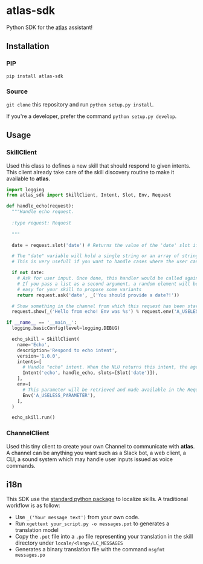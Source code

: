 atlas-sdk
===

Python SDK for the [atlas](https://github.com/atlassistant/atlas) assistant!

## Installation

### PIP

`pip install atlas-sdk`

### Source

`git clone` this repository and run `python setup.py install`. 

If you're a developer, prefer the command `python setup.py develop`.

## Usage

### SkillClient

Used this class to defines a new skill that should respond to given intents. This client already take care of the skill discovery routine to make it available to **atlas**.

```python
import logging
from atlas_sdk import SkillClient, Intent, Slot, Env, Request

def handle_echo(request):
  """Handle echo request.
  
  :type request: Request
  
  """

  date = request.slot('date') # Returns the value of the 'date' slot if set

  # The "date" variable will hold a single string or an array of strings if multiple values are found for the same slot.
  # This is very usefull if you want to handle cases where the user can enter many values such as "rooms" when turning lights on.

  if not date:
    # Ask for user input. Once done, this handler would be called again
    # If you pass a list as a second argument, a random element will be choose as the text, this make it
    # easy for your skill to propose some variants
    return request.ask('date', _('You should provide a date?!'))

  # Show something in the channel from which this request has been started
  request.show(_('Hello from echo! Env was %s') % request.env('A_USELESS_PARAMETER'), terminate=True)

if __name__ == '__main__':
  logging.basicConfig(level=logging.DEBUG)

  echo_skill = SkillClient(
    name='Echo',
    description='Respond to echo intent',
    version='1.0.0',
    intents=[
      # Handle "echo" intent. When the NLU returns this intent, the agent will call this skill and our handler
      Intent('echo', handle_echo, slots=[Slot('date')]),
    ],
    env=[
      # This parameter will be retrieved and made available in the Request argument in your handlers. This parameter is available on a per user basis so each user can have its own set of parameters
      Env('A_USELESS_PARAMETER'),
    ],
  )

  echo_skill.run()
```

### ChannelClient

Used this tiny client to create your own Channel to communicate with **atlas**. A channel can be anything you want such as a Slack bot, a web client, a CLI, a sound system which may handle user inputs issued as voice commands.

## i18n

This SDK use the [standard python package](https://docs.python.org/3/library/i18n.html) to localize skills. A traditional workflow is as follow:

- Use `_('Your message text')` from your own code.
- Run `xgettext your_script.py -o messages.pot` to generates a translation model
- Copy the `.pot` file into a `.po` file representing your translation in the skill directory under `locale/<lang>/LC_MESSAGES`
- Generates a binary translation file with the command `msgfmt messages.po`